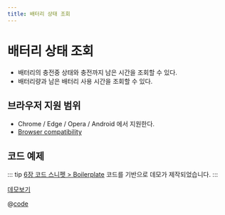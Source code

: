 ```yaml
---
title: 배터리 상태 조회
---
```


# 배터리 상태 조회
- 배터리의 충전중 상태와 충전까지 남은 시간을 조회할 수 있다.
- 배터리량과 남은 배터리 사용 시간을 조회할 수 있다.

## 브라우저 지원 범위
- Chrome / Edge / Opera / Android 에서 지원한다. 
- [Browser compatibility](https://developer.mozilla.org/en-US/docs/Web/API/Battery_Status_API#browser_compatibility)

## 코드 예제
::: tip 
[6장 코드 스니펫 > Boilerplate](https://the-next-web-research-lab.github.io/fe-dev/code-snippets/UIComponent/Boilerplate.html) 코드를 기반으로 데모가 제작되었습니다.
:::


[데모보기](https://the-next-web-research-lab.github.io/docs/next-web-research/WebApis/battery.html)

@[code](@/docs/next-web-research/WebApis/battery.html)
